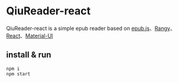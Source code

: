 # QiuReader-react

QiuReader-react is a simple epub reader based on [epub.js](https://github.com/futurepress/epub.js)、[Rangy](https://github.com/timdown/rangy)、[React](https://github.com/facebook/react)、[Material-UI](https://github.com/callemall/material-ui)

## install & run

```shell
npm i
npm start
```

